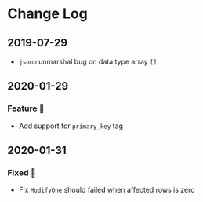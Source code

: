# Change Log

## 2019-07-29

- `jsonb` unmarshal bug on data type array `[]`

## 2020-01-29

### Feature :pill:

- Add support for `primary_key` tag

## 2020-01-31

### Fixed :bug:

- Fix `ModifyOne` should failed when affected rows is zero
